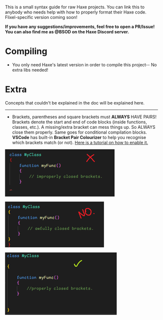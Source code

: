 This is a small syntax guide for raw Haxe projects. You can link this to anybody who needs help with how to properly format their Haxe code. Flixel-specific version coming soon!

**If you have any suggestions/improvements, feel free to open a PR/Issue! You can also find me as @BSOD on the Haxe Discord server.**

# Compiling

- You only need Haxe's latest version in order to compile this project-- No extra libs needed!

# Extra

Concepts that couldn't be explained in the doc will be explained here.

----------

- Brackets, parentheses and square brackets must **ALWAYS** HAVE PAIRS! Brackets denote the start and end of code blocks (inside functions, classes, etc.). A missing/extra bracket can mess things up. So ALWAYS close them properly. Same goes for conditional compilation blocks.
**VSCode** has built-in **Bracket Pair Colourizer** to help you recognise which brackets match (or not). [Here is a tutorial on how to enable it.](https://www.youtube.com/watch?v=tw7LJZfhowU)

![](https://github.com/runkanrenchu/syntax-guide/blob/runkanrenchu-patch-1/repofiles/improper.png)

![](https://github.com/runkanrenchu/syntax-guide/blob/runkanrenchu-patch-1/repofiles/what-is-wrong-with-you.png)

![](https://github.com/runkanrenchu/syntax-guide/blob/runkanrenchu-patch-1/repofiles/proper.png)
